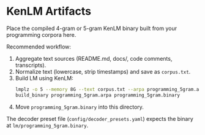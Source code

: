 # KenLM Artifacts

Place the compiled 4-gram or 5-gram KenLM binary built from your programming corpora here.

Recommended workflow:

1. Aggregate text sources (README.md, docs/, code comments, transcripts).
2. Normalize text (lowercase, strip timestamps) and save as `corpus.txt`.
3. Build LM using KenLM:
   ```bash
   lmplz -o 5 --memory 8G --text corpus.txt --arpa programming_5gram.arpa
   build_binary programming_5gram.arpa programming_5gram.binary
   ```
4. Move `programming_5gram.binary` into this directory.

The decoder preset file (`config/decoder_presets.yaml`) expects the binary at `lm/programming_5gram.binary`.

